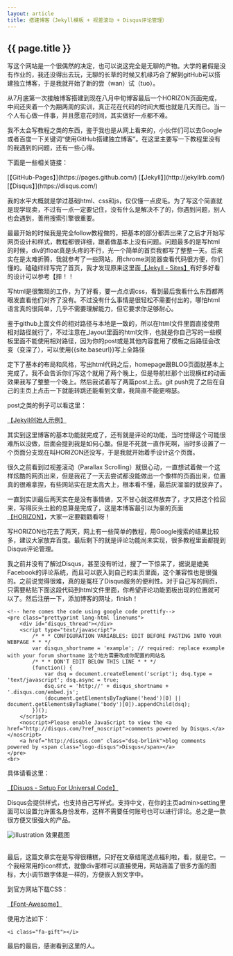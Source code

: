 ```yaml
---
layout: article
title: 搭建博客（Jekyll模板 + 视差滚动 + Disqus评论管理）
---
```

<h2>{{ page.title }}</h2>

写这个网站是一个很偶然的决定，也可以说这完全是无聊的产物。大学的暑假是没有作业的，我还没得出去玩，无聊的长草的时候又机缘巧合了解到gitHub可以搭建独立博客，于是我就开始了新的尝（wan）试（tuo）。

从7月底第一次接触博客搭建到现在八月中旬博客最后一个HORIZON页面完成，中间还夹着一个为期两周的实训，真正花在代码的时间大概也就是几天而已。当一个人有心做一件事，并且愿意花时间，其实做好一点都不难。

我不太会写教程之类的东西，鉴于我也是从网上看来的，小伙伴们可以去Google或者百度一下关键词“使用GitHub搭建独立博客”。在这里主要写一下教程里没有的我遇到的问题，还有一些心得。

<p>下面是一些相关链接：</p>
<span class = "link"> [【GitHub-Pages】](https://pages.github.com/)
	 [【Jekyll】](http://jekyllrb.com/)
	 [【Disqus】](https://disqus.com/)
</span>

我的水平大概就是学过基础html、css和js，仅仅懂一点皮毛。为了写这个简直就是现学现卖，不过有一点一定要记住，没有什么是解决不了的，你遇到问题，别人也会遇到，善用搜索引擎很重要。

最最开始的时候我是完全follow教程做的，把基本的部分都弄出来了之后才开始写网页设计和样式，教程都很详细，跟着做基本上没有问题。问题最多的是写html的时候，div的float真是头疼的不行，光一个简单的首页我都写了整整一天。后来实在是太难折腾，我就参考了一些网站，用chrome浏览器查看代码很方便，你们懂的。磕磕绊绊写完了首页，我才发现原来这里面<a href = "https://github.com/jekyll/jekyll/wiki/Sites" class = "inline">【Jekyll - Sites】</a>有好多好看的设计可以参考【摔！！

写html是很繁琐的工作，为了好看，要一点点调css，看到最后我看什么东西都两眼发直看他们对齐了没有。不过没有什么事情是很轻松不需要付出的，哪怕html语言真的很简单，几乎不需要理解能力，但它要求你足够耐心。

鉴于github上面文件的相对路径与本地是一致的，所以在html文件里面直接使用相对路径就行了，不过注意在_layout里面的html文件，也就是你自己写的一些模板里面不能使用相对路径，因为你的post或是其他内容套用了模板之后路径会改变（变深了），可以使用{{site.baseurl}}写上全路径

定下了基本的布局和风格，写出html代码之后，homepage跟BLOG页面就基本上完成了。我不会告诉你们写这个就用了两个晚上，但是导航栏那个出现横杠的动画效果我写了整整一个晚上。然后我试着写了两篇post上去。git push完了之后在自己的主页上点击一下就能转跳还能看到文章，我简直不能更嘚瑟。

post之类的例子可以看这里：

<span class = "link"> [【Jekyll创始人示例】](https://github.com/mojombo/tpw)</span>

其实到这里博客的基本功能就完成了，还有就是评论的功能，当时觉得这个可能很难所以没做，后面会提到我是如何心酸。但是不死就一直作死啊，当时多设置了一个页面分支现在叫HORIZON还没写，于是我就开始着手设计这个页面。

很久之前看到过视差滚动（Parallax Scrolling）就很心动，一直想试着做一个这样炫酷的网页出来，但是我花了一天去尝试都没能做出一个像样的页面出来，位置真的很难拿捏，有些网站实在是太高大上，根本看不懂，最后灰溜溜的就放弃了。

一直到实训最后两天实在是没有事情做，又不甘心就这样放弃了，才又把这个捡回来，写得灰头土脸的总算是完成了，这是本博客最引以为豪的页面 <a href="{{ site.baseurl }}/horizon.html">【HORIZON】</a>，大家一定要戳戳看呀！

写HORIZON也花去了两天，网上有一些简单的教程，用Google搜索的结果比较多，建议大家放弃百度。最后剩下的就是评论功能尚未实现，很多教程里面都提到Disqus评论管理。

我之前并没有了解过Disqus，甚至没有听过，搜了一下惊呆了，据说是媲美Facebook的评论系统，而且可以嵌入到自己的主页里面，这个兼容性也是很强的。之前说觉得很难，真的是冤枉了Disqus服务的便利性。对于自己写的网页，只需要粘贴下面这段代码到html文件里面，你希望评论功能面板出现的位置就可以了。然后注册一下，添加博客的网址，finish！

	<!-- here comes the code using google code prettify-->
	<pre class="prettyprint lang-html linenums">
		<div id="disqus_thread"></div>
		<script type="text/javascript">
		    /* * * CONFIGURATION VARIABLES: EDIT BEFORE PASTING INTO YOUR WEBPAGE * * */
		    var disqus_shortname = 'example'; // required: replace example with your forum shortname 这个地方需要改成你配置的网站名
		    /* * * DON'T EDIT BELOW THIS LINE * * */
		    (function() {
		        var dsq = document.createElement('script'); dsq.type = 'text/javascript'; dsq.async = true;
		        dsq.src = 'http://' + disqus_shortname + '.disqus.com/embed.js';
		        (document.getElementsByTagName('head')[0] || document.getElementsByTagName('body')[0]).appendChild(dsq);
		    })();
		</script>
		<noscript>Please enable JavaScript to view the <a href="http://disqus.com/?ref_noscript">comments powered by Disqus.</a></noscript>
		<a href="http://disqus.com" class="dsq-brlink">blog comments powered by <span class="logo-disqus">Disqus</span></a>
	</pre>
	<br>

具体请看这里：

<span class = "link"> [【Disuqs - Setup For Universal Code】](https://disqus.com/admin/universalcode/)</span>

Disqus会提供样式，也支持自己写样式。支持中文，在你的主页admin>setting里面可以设置允许匿名身份发布，这样不需要任何账号也可以进行评论。总之是一款很方便又很强大的产品。

<div>
	<img class = "illustration" src = "{{site.baseurl}}/photos/2014-08-16/1.png" alt = "illustration" />
	<span class = "image_credit">效果截图</span>
</div>
<br>

最后，这篇文章实在是写得很糟糕，只好在文章结尾送点福利啦，看，就是它<i class="fa fa-gift"></i>。一个我经常用的icon样式，就像div那样可以直接使用，网站涵盖了很多方面的图标，大小调节跟字体是一样的，方便嵌入到文字中。

到官方网站下载CSS：

<span class = "link"> [【Font-Awesome】](http://fortawesome.github.io/Font-Awesome/)</span>

使用方法如下：

	<i class="fa-gift"></i>

最后的最后，感谢看到这里的人。